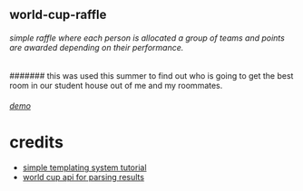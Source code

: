 ## world-cup-raffle
###### simple raffle where each person is allocated a group of teams and points are awarded depending on their performance.
####### this was used this summer to find out who is going to get the best room in our student house out of me and my roommates.
###### [demo](https://wc.ashaibani.com)
# credits
* [simple templating system tutorial](http://www.broculos.net/2008/03/how-to-make-simple-html-template-engine.html)
* [world cup api for parsing results](https://worldcup.sfg.io/)

